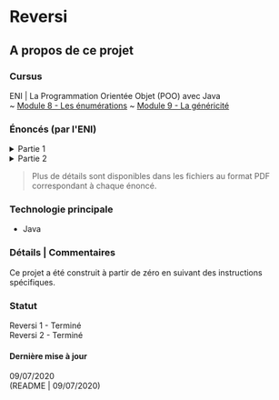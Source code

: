# Reversi

## A propos de ce projet

### Cursus
ENI | La Programmation Orientée Objet (POO) avec Java  
~ [Module 8 - Les énumérations](https://github.com/Dyrits/REVERSI/blob/master/Module%2008%20-%20Enonc%C3%A9%20TP%20-%20Reversi%201.pdf)
~ [Module 9 - La généricité](https://github.com/Dyrits/REVERSI/blob/master/Module%2009%20-%20Enonc%C3%A9%20TP03%20-%20Reversi%202.pdf)

### Énoncés (par l'ENI)

<details markdown="block">
<summary>Partie 1</summary>  

L’objectif est de créer un jeu de Reversi (également connu sous le nom d’Othello). Voici l’explication et les règles de ce jeu, d’après Wikipédia :

*Il se joue sur un plateau unicolore de 64 cases, 8 sur 8. Les joueurs disposent de 64 pions bicolores, noirs d'un côté et blancs de l'autre. En début de partie, quatre pions sont déjà placés au centre du plateau dans la position suivante :*

       1  2  3  4  5  6  7  8  
    1  ·  ·  ·  ·  ·  ·  ·  ·  
    2  ·  ·  ·  ·  ·  ·  ·  ·  
    3  ·  ·  ·  ·  ·  ·  ·  ·  
    4  ·  ·  ·  o  ●  ·  ·  ·  
    5  ·  ·  ·  ●  o  ·  ·  ·  
    6  ·  ·  ·  ·  ·  ·  ·  ·  
    7  ·  ·  ·  ·  ·  ·  ·  ·   
    8  ·  ·  ·  ·  ·  ·  ·  ·  

*Chaque joueur, noir et blanc, pose l'un après l'autre un pion de sa couleur sur le plateau de jeu selon des règles précises. Le jeu s'arrête quand les deux joueurs ne peuvent plus poser de pion. On compte alors le nombre de pions. Le joueur ayant le plus grand nombre de pions de sa couleur sur le plateau a gagné.*

*Noir commence toujours la partie. Puis les joueurs jouent à tour de rôle, chacun étant tenu de capturer des pions adverses lors de son mouvement. Si un joueur ne peut pas capturer de pion(s) adverse(s), il est forcé de passer son tour. Si aucun des deux joueurs ne peut jouer, ou si le plateau ne comporte plus de case vide, la partie s'arrête.*

*La capture de pions survient lorsqu'un joueur place un de ses pions à l'extrémité d'un alignement de pions adverses contigus et dont l'autre extrémité est déjà occupée par un de ses propres pions. Les alignements considérés peuvent être une colonne, une ligne, ou une diagonale. Si le pion nouvellement placé vient fermer plusieurs alignements, il capture tous les pions adverses des lignes ainsi fermées. La capture se traduit par le retournement des pions capturés. Ces retournements n'entraînent pas d'effet de capture en cascade : seul le pion nouvellement posé est pris en compte.*

Pour vous familiariser avec ce jeu, vous pouvez tester une version pour jouer en ligne telle
que [reversi.fr](http://reversi.fr/).

</details>

<details markdown="block">
<summary>Partie 2</summary>  

Il existe une multitude de jeux se jouant sur un plateau de jeu carré ou rectangulaire :

Reversi, dames, bataille navale, échecs, morpion, Puissance 4, démineur… Il est possible de créer une classe Plateau qui serait utilisée pour tous ces jeux. Ainsi, celle-ci mutualiserait les actions communes à tous ces plateaux de jeu (affichage, modification d’une case et consultation d’une case). Ce qui change entre tous ces plateaux de jeu, ce sont les pions qui sont posés sur les cases. Cela sera donc paramétré par un type générique.

</details>


> Plus de détails sont disponibles dans les fichiers au format PDF correspondant à chaque énoncé.

### Technologie principale
- Java

### Détails | Commentaires
Ce projet a été construit à partir de zéro en suivant des instructions spécifiques.

### Statut
Reversi 1 - Terminé  
Reversi 2 - Terminé  

#### Dernière mise à jour
09/07/2020  
(README | 09/07/2020)
